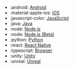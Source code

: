 <!-- To add an entry, first add an SVG logo in overrides/.icons, then add a new line item in the table. Wrap the icon filename in colons to reference it. -->

<div class="grid cards" markdown>

- :android: [Android](../data/sdks/android-kotlin/index.md)
- :material-apple-ios: [iOS](../data/sdks/ios/index.md)
- :javascript-color: [JavaScript](../data/sdks/javascript/index.md)
- :java: [Java](../data/sdks/java/index.md)
- :node: [Node.js](../data/sdks/node/index.md)
- :node: [Node.js (Beta)](../data/sdks/typescript-node/index.md)
- :python: [Python](../data/sdks/python/index.md)
- :react: [React Native](../data/sdks/react-native-sdk.md)
- :typescript: [Browser](../data/sdks/typescript-browser/index.md)
- :unity: [Unity](../data/sdks/unity.md)
- :unreal: [Unreal](../data/sdks/unreal.md)

</div>

